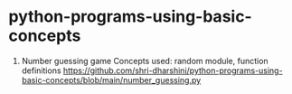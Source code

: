 # python-programs-using-basic-concepts

1. Number guessing game
  Concepts used: random module, function definitions
  https://github.com/shri-dharshini/python-programs-using-basic-concepts/blob/main/number_guessing.py
